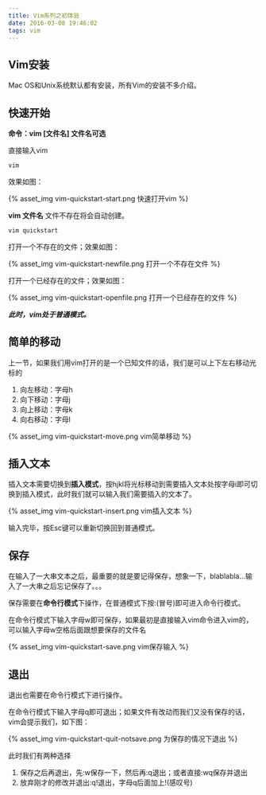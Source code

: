 ```yaml
---
title: Vim系列之初体验
date: 2016-03-08 19:46:02
tags: vim
---
```

## Vim安装 ##

Mac OS和Unix系统默认都有安装，所有Vim的安装不多介绍。

## 快速开始 ##

**命令：vim [文件名] 文件名可选**

直接输入vim

```bash
vim
```

效果如图：

{% asset_img vim-quickstart-start.png 快速打开vim %}

**vim 文件名** 文件不存在将会自动创建。

```bash
vim quickstart
```

打开一个不存在的文件；效果如图：

{% asset_img vim-quickstart-newfile.png 打开一个不存在文件 %}

打开一个已经存在的文件；效果如图：

{% asset_img vim-quickstart-openfile.png 打开一个已经存在的文件 %}

***此时，vim处于普通模式。***

## 简单的移动 ##

上一节，如果我们用vim打开的是一个已知文件的话，我们是可以上下左右移动光标的

1. 向左移动：字母h
2. 向下移动：字母j
3. 向上移动：字母k
4. 向右移动：字母l

{% asset_img vim-quickstart-move.png vim简单移动 %}

## 插入文本 ##

插入文本需要切换到**插入模式**，按hjkl将光标移动到需要插入文本处按字母i即可切换到插入模式，此时我们就可以输入我们需要插入的文本了。

{% asset_img vim-quickstart-insert.png vim插入文本 %}

输入完毕，按Esc键可以重新切换回到普通模式。

## 保存 ##

在输入了一大串文本之后，最重要的就是要记得保存，想象一下，blablabla...输入了一大串之后忘记保存了。。。

保存需要在**命令行模式**下操作，在普通模式下按:(冒号)即可进入命令行模式。

在命令行模式下输入字母w即可保存，如果最初是直接输入vim命令进入vim的，可以输入字母w空格后面跟想要保存的文件名

{% asset_img vim-quickstart-save.png vim保存输入 %}

## 退出 ##

退出也需要在命令行模式下进行操作。

在命令行模式下输入字母q即可退出；如果文件有改动而我们又没有保存的话，vim会提示我们，如下图：

{% asset_img vim-quickstart-quit-notsave.png 为保存的情况下退出 %}

此时我们有两种选择

1. 保存之后再退出，先:w保存一下，然后再:q退出；或者直接:wq保存并退出
2. 放弃刚才的修改并退出:q!退出，字母q后面加上!(感叹号)

